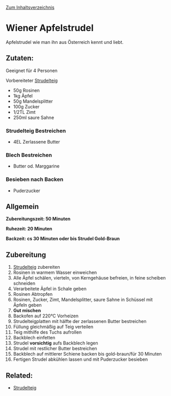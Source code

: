 [Zum Inhaltsverzeichnis](../README.md)

# Wiener Apfelstrudel

Apfelstrudel wie man ihn aus Österreich kennt und liebt.

## Zutaten:

Geeignet für 4 Personen

Vorbereiteter [Strudelteig](../teig/strudel_teig.md)

- 50g Rosinen
- 1kg Äpfel
- 50g Mandelsplitter
- 100g Zucker
- 1/2TL Zimt
- 250ml saure Sahne

### Strudelteig Bestreichen

- 4EL Zerlassene Butter

### Blech Bestreichen

- Butter od. Marggarine

### Besieben nach Backen

- Puderzucker

## Allgemein

**Zubereitungszeit: 50 Minuten**

**Ruhezeit: 20 Minuten**

**Backzeit: cs 30 Minuten oder bis Strudel Gold-Braun**

## Zubereitung

1. [Strudelteig](../teig/strudel_teig.md) zubereiten
2. Rosinen in warmem Wasser einweichen
3. Alle Äpfel schälen, vierteln, von Kerngehäuse befreien, in feine scheiben schneiden
4. Verarbeitete Äpfel in Schale geben
5. Rosinen Abtropfen
6. Rosinen, Zucker, Zimt, Mandelsplitter, saure Sahne in Schüssel mit Äpfeln geben
7. **Gut mischen**
8. Backofen auf 220°C Vorheizen
9. Strudelteigplatten mit hälfte der zerlassenen Butter bestreichen
10. Füllung gleichmäßig auf Teig verteilen
11. Teig mithilfe des Tuchs aufrollen
12. Backblech einfetten
13. Strudel **vorsichtig** aufs Backblech legen
14. Strudel mit restlicher Butter bestreichen
15. Backblech auf mittlerer Schiene backen bis gold-braun/für 30 Minuten
16. Fertigen Strudel abkühlen lassen und mit Puderzucker besieben

## Related:

- [Strudelteig](../teig/strudel_teig.md)

